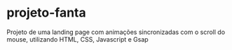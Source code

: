 # projeto-fanta
Projeto de uma landing page com animações sincronizadas com o scroll do mouse, utilizando HTML, CSS, Javascript e Gsap
